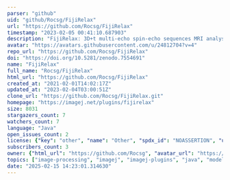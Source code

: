 ```yaml
---
parser: "github"
uid: "github/Rocsg/FijiRelax"
url: "https://github.com/Rocsg/FijiRelax"
timestamp: "2023-02-05 00:41:10.687903"
description: "FijiRelax: 3D+t multi-echo spin-echo sequences MRI analysis"
avatar: "https://avatars.githubusercontent.com/u/24812704?v=4"
repo_url: "https://github.com/Rocsg/FijiRelax"
doi: "https://doi.org/10.5281/zenodo.7554691"
name: "FijiRelax"
full_name: "Rocsg/FijiRelax"
html_url: "https://github.com/Rocsg/FijiRelax"
created_at: "2021-02-01T14:02:17Z"
updated_at: "2023-02-04T03:00:51Z"
clone_url: "https://github.com/Rocsg/FijiRelax.git"
homepage: "https://imagej.net/plugins/fijirelax"
size: 8031
stargazers_count: 7
watchers_count: 7
language: "Java"
open_issues_count: 2
license: {"key": "other", "name": "Other", "spdx_id": "NOASSERTION", "url": null, "node_id": "MDc6TGljZW5zZTA="}
subscribers_count: 3
owner: {"html_url": "https://github.com/Rocsg", "avatar_url": "https://avatars.githubusercontent.com/u/24812704?v=4", "login": "Rocsg", "type": "User"}
topics: ["image-processing", "imagej", "imagej-plugins", "java", "modeling", "mri", "relaxation-time"]
date: "2025-02-15 14:23:01.314630"
---
```

